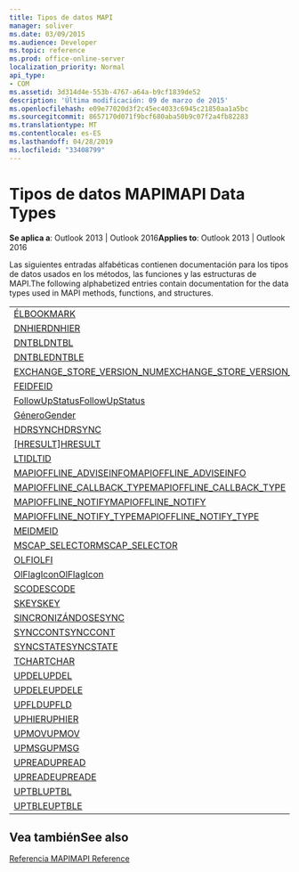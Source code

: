 ```yaml
---
title: Tipos de datos MAPI
manager: soliver
ms.date: 03/09/2015
ms.audience: Developer
ms.topic: reference
ms.prod: office-online-server
localization_priority: Normal
api_type:
- COM
ms.assetid: 3d314d4e-553b-4767-a64a-b9cf1839de52
description: 'Última modificación: 09 de marzo de 2015'
ms.openlocfilehash: e09e77020d3f2c45ec4033c6945c21850aa1a5bc
ms.sourcegitcommit: 8657170d071f9bcf680aba50b9c07f2a4fb82283
ms.translationtype: MT
ms.contentlocale: es-ES
ms.lasthandoff: 04/28/2019
ms.locfileid: "33408799"
---
```

# <a name="mapi-data-types"></a><span data-ttu-id="4f0fb-103">Tipos de datos MAPI</span><span class="sxs-lookup"><span data-stu-id="4f0fb-103">MAPI Data Types</span></span>

  
  
<span data-ttu-id="4f0fb-104">**Se aplica a**: Outlook 2013 | Outlook 2016</span><span class="sxs-lookup"><span data-stu-id="4f0fb-104">**Applies to**: Outlook 2013 | Outlook 2016</span></span> 
  
<span data-ttu-id="4f0fb-105">Las siguientes entradas alfabéticas contienen documentación para los tipos de datos usados en los métodos, las funciones y las estructuras de MAPI.</span><span class="sxs-lookup"><span data-stu-id="4f0fb-105">The following alphabetized entries contain documentation for the data types used in MAPI methods, functions, and structures.</span></span> 
  
||
|:-----|
|[<span data-ttu-id="4f0fb-106">ÉL</span><span class="sxs-lookup"><span data-stu-id="4f0fb-106">BOOKMARK</span></span>](bookmark.md) <br/> |
|[<span data-ttu-id="4f0fb-107">DNHIER</span><span class="sxs-lookup"><span data-stu-id="4f0fb-107">DNHIER</span></span>](dnhier.md) <br/> |
|[<span data-ttu-id="4f0fb-108">DNTBL</span><span class="sxs-lookup"><span data-stu-id="4f0fb-108">DNTBL</span></span>](dntbl.md) <br/> |
|[<span data-ttu-id="4f0fb-109">DNTBLE</span><span class="sxs-lookup"><span data-stu-id="4f0fb-109">DNTBLE</span></span>](dntble.md) <br/> |
|[<span data-ttu-id="4f0fb-110">EXCHANGE_STORE_VERSION_NUM</span><span class="sxs-lookup"><span data-stu-id="4f0fb-110">EXCHANGE_STORE_VERSION_NUM</span></span>](exchange_store_version_num.md) <br/> |
|[<span data-ttu-id="4f0fb-111">FEID</span><span class="sxs-lookup"><span data-stu-id="4f0fb-111">FEID</span></span>](feid.md) <br/> |
|[<span data-ttu-id="4f0fb-112">FollowUpStatus</span><span class="sxs-lookup"><span data-stu-id="4f0fb-112">FollowUpStatus</span></span>](followupstatus.md) <br/> |
|[<span data-ttu-id="4f0fb-113">Género</span><span class="sxs-lookup"><span data-stu-id="4f0fb-113">Gender</span></span>](gender.md) <br/> |
|[<span data-ttu-id="4f0fb-114">HDRSYNC</span><span class="sxs-lookup"><span data-stu-id="4f0fb-114">HDRSYNC</span></span>](hdrsync.md) <br/> |
|<span data-ttu-id="4f0fb-115">[[HRESULT]](hresult.md)</span><span class="sxs-lookup"><span data-stu-id="4f0fb-115">[HRESULT](hresult.md)</span></span> <br/> |
|[<span data-ttu-id="4f0fb-116">LTID</span><span class="sxs-lookup"><span data-stu-id="4f0fb-116">LTID</span></span>](ltid.md) <br/> |
|[<span data-ttu-id="4f0fb-117">MAPIOFFLINE_ADVISEINFO</span><span class="sxs-lookup"><span data-stu-id="4f0fb-117">MAPIOFFLINE_ADVISEINFO</span></span>](mapioffline_adviseinfo.md) <br/> |
|[<span data-ttu-id="4f0fb-118">MAPIOFFLINE_CALLBACK_TYPE</span><span class="sxs-lookup"><span data-stu-id="4f0fb-118">MAPIOFFLINE_CALLBACK_TYPE</span></span>](mapioffline_callback_type.md) <br/> |
|[<span data-ttu-id="4f0fb-119">MAPIOFFLINE_NOTIFY</span><span class="sxs-lookup"><span data-stu-id="4f0fb-119">MAPIOFFLINE_NOTIFY</span></span>](mapioffline_notify.md) <br/> |
|[<span data-ttu-id="4f0fb-120">MAPIOFFLINE_NOTIFY_TYPE</span><span class="sxs-lookup"><span data-stu-id="4f0fb-120">MAPIOFFLINE_NOTIFY_TYPE</span></span>](mapioffline_notify_type.md) <br/> |
|[<span data-ttu-id="4f0fb-121">MEID</span><span class="sxs-lookup"><span data-stu-id="4f0fb-121">MEID</span></span>](meid.md) <br/> |
|[<span data-ttu-id="4f0fb-122">MSCAP_SELECTOR</span><span class="sxs-lookup"><span data-stu-id="4f0fb-122">MSCAP_SELECTOR</span></span>](mscap_selector.md) <br/> |
|[<span data-ttu-id="4f0fb-123">OLFI</span><span class="sxs-lookup"><span data-stu-id="4f0fb-123">OLFI</span></span>](olfi.md) <br/> |
|[<span data-ttu-id="4f0fb-124">OlFlagIcon</span><span class="sxs-lookup"><span data-stu-id="4f0fb-124">OlFlagIcon</span></span>](olflagicon.md) <br/> |
|[<span data-ttu-id="4f0fb-125">SCODE</span><span class="sxs-lookup"><span data-stu-id="4f0fb-125">SCODE</span></span>](scode.md) <br/> |
|[<span data-ttu-id="4f0fb-126">SKEY</span><span class="sxs-lookup"><span data-stu-id="4f0fb-126">SKEY</span></span>](skey.md) <br/> |
|[<span data-ttu-id="4f0fb-127">SINCRONIZÁNDOSE</span><span class="sxs-lookup"><span data-stu-id="4f0fb-127">SYNC</span></span>](sync.md) <br/> |
|[<span data-ttu-id="4f0fb-128">SYNCCONT</span><span class="sxs-lookup"><span data-stu-id="4f0fb-128">SYNCCONT</span></span>](synccont.md) <br/> |
|[<span data-ttu-id="4f0fb-129">SYNCSTATE</span><span class="sxs-lookup"><span data-stu-id="4f0fb-129">SYNCSTATE</span></span>](syncstate.md) <br/> |
|[<span data-ttu-id="4f0fb-130">TCHAR</span><span class="sxs-lookup"><span data-stu-id="4f0fb-130">TCHAR</span></span>](tchar.md) <br/> |
|[<span data-ttu-id="4f0fb-131">UPDEL</span><span class="sxs-lookup"><span data-stu-id="4f0fb-131">UPDEL</span></span>](updel.md) <br/> |
|[<span data-ttu-id="4f0fb-132">UPDELE</span><span class="sxs-lookup"><span data-stu-id="4f0fb-132">UPDELE</span></span>](updele.md) <br/> |
|[<span data-ttu-id="4f0fb-133">UPFLD</span><span class="sxs-lookup"><span data-stu-id="4f0fb-133">UPFLD</span></span>](upfld.md) <br/> |
|[<span data-ttu-id="4f0fb-134">UPHIER</span><span class="sxs-lookup"><span data-stu-id="4f0fb-134">UPHIER</span></span>](uphier.md) <br/> |
|[<span data-ttu-id="4f0fb-135">UPMOV</span><span class="sxs-lookup"><span data-stu-id="4f0fb-135">UPMOV</span></span>](upmov.md) <br/> |
|[<span data-ttu-id="4f0fb-136">UPMSG</span><span class="sxs-lookup"><span data-stu-id="4f0fb-136">UPMSG</span></span>](upmsg.md) <br/> |
|[<span data-ttu-id="4f0fb-137">UPREAD</span><span class="sxs-lookup"><span data-stu-id="4f0fb-137">UPREAD</span></span>](upread.md) <br/> |
|[<span data-ttu-id="4f0fb-138">UPREADE</span><span class="sxs-lookup"><span data-stu-id="4f0fb-138">UPREADE</span></span>](upreade.md) <br/> |
|[<span data-ttu-id="4f0fb-139">UPTBL</span><span class="sxs-lookup"><span data-stu-id="4f0fb-139">UPTBL</span></span>](uptbl.md) <br/> |
|[<span data-ttu-id="4f0fb-140">UPTBLE</span><span class="sxs-lookup"><span data-stu-id="4f0fb-140">UPTBLE</span></span>](uptble.md) <br/> |
   
## <a name="see-also"></a><span data-ttu-id="4f0fb-141">Vea también</span><span class="sxs-lookup"><span data-stu-id="4f0fb-141">See also</span></span>



[<span data-ttu-id="4f0fb-142">Referencia MAPI</span><span class="sxs-lookup"><span data-stu-id="4f0fb-142">MAPI Reference</span></span>](mapi-reference.md)


